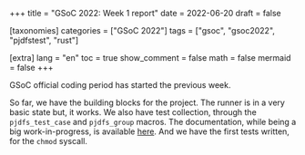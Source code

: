 +++
title = "GSoC 2022: Week 1 report"
date = 2022-06-20
draft = false

[taxonomies]
categories = ["GSoC 2022"]
tags = ["gsoc", "gsoc2022", "pjdfstest", "rust"]

[extra]
lang = "en"
toc = true
show_comment = false
math = false
mermaid = false
+++

GSoC official coding period has started the previous week.

So far, we have the building blocks for the project.
The runner is in a very basic state but, it works.
We also have test collection, through the `pjdfs_test_case` and
`pjdfs_group` macros.
The documentation, while being a big work-in-progress,
is available [here](https://musikid.github.io/pjdfstest/).
And we have the first tests written, for the `chmod` syscall.
